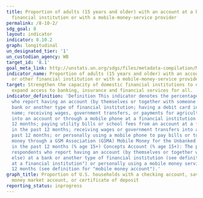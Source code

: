 ```yaml
---
title: Proportion of adults (15 years and older) with an account at a bank or other
  financial institution or with a mobile-money-service provider
permalink: /8-10-2/
sdg_goal: 8
layout: indicator
indicator: 8.10.2
graph: longitudinal
un_designated_tier: '1'
un_custodian_agency: WB
target_id: '8.1'
goal_meta_link: http://unstats.un.org/sdgs/files/metadata-compilation/Metadata-Goal-8.pdf
indicator_name: Proportion of adults (15 years and older) with an account at a bank
  or other financial institution or with a mobile-money-service provider
target: Strengthen the capacity of domestic financial institutions to encourage and
  expand access to banking, insurance and financial services for all.
indicator_definition: 'Definition This indicator denotes the percentage of respondents
  who report having an account (by themselves or together with someone else) at a
  bank or another type of financial institution; having a debit card in their own
  name; receiving wages, government transfers, or payments for agricultural products
  into an account or through a mobile phone at a financial institution in the past
  12 months; paying utility bills or school fees from an account at a financial institution
  in the past 12 months; receiving wages or government transfers into a card in the
  past 12 months; or personally using a mobile phone to pay bills or to send or receive
  money through a GSM Association (GSMA) Mobile Money for the Unbanked (MMU) service
  in the past 12 months (% age 15+) Concepts Account (% age 15+): The percentage of
  respondents who report having an account (by themselves or together with someone
  else) at a bank or another type of financial institution (see definition for "account
  at a financial institution") or personally using a mobile money service in the past
  12 months (see definition for "mobile money account").'
graph_title: Proportion of U.S. households with a checking account, savings account,
  money market account, or certificate of deposit
reporting_status: inprogress
---
```

